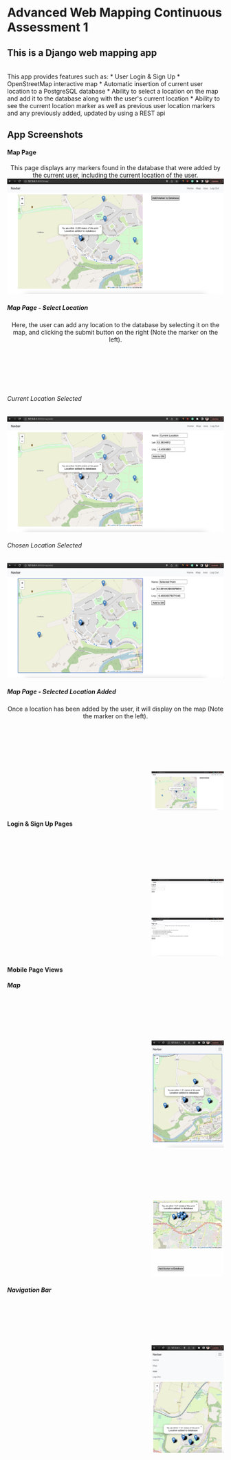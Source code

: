 # Advanced Web Mapping Continuous Assessment 1

## This is a Django web mapping app
<br>
This app provides features such as:
 * User Login & Sign Up
 * OpenStreetMap interactive map
 * Automatic insertion of current user location to a PostgreSQL database
 * Ability to select a location on the map and add it to the database along with the user's current location
 * Ability to see the current location marker as well as previous user location markers and any previously added, updated by using a REST api


## App Screenshots

<h4>Map Page</h4>
<p style="text-align: center; margin: auto; width=30vw">
This page displays any markers found in the database that were added by the current user, including the current location of the user.
</p>
<p style="text-align: center; margin: auto; width=30vw">
  <img src="https://github.com/rossmcel/awm-ca1/blob/main/map-page.png" title="Map Page">
</p>
<h5>Map Page - Select Location</h5>
<p style="text-align: center; margin: auto; width=30vw">
  Here, the user can add any location to the database by selecting it on the map, and clicking the submit button on the right (Note the marker on the left).
</p>
<p style="text-align: center; margin-top: 3vh;  margin-left: 35vw; width=10vw">
  <h6>Current Location Selected</h6>
  <img src="https://github.com/rossmcel/awm-ca1/blob/main/add-selected-marker-page-current-location-coordinates.png" title="Map Page">
  <h6>Chosen Location Selected</h6>
  <img src="https://github.com/rossmcel/awm-ca1/blob/main/add-selected-marker-page-selected-marker-coordinates.png" title="Map Page Select">
</p>
<h5>Map Page - Selected Location Added</h5>
<p style="text-align: center; margin: auto; width=30vw">
  Once a location has been added by the user, it will display on the map (Note the marker on the left).
</p>
<p style="text-align: center; margin-top: 3vh;  margin-left: 35vw; width=10vw">
  <img src="https://github.com/rossmcel/awm-ca1/blob/main/selected-marker-added.png" title="Map Page Select Added">
</p>
<h4>Login & Sign Up Pages</h4>
<p style="text-align: center; margin-top: 3vh;  margin-left: 35vw; width=10vw">
  <img src="https://github.com/rossmcel/awm-ca1/blob/main/login.png" title="Login">
  <img src="https://github.com/rossmcel/awm-ca1/blob/main/signup.png" title="Sign Up">
</p>

<h4>Mobile Page Views</h4>
<h5>Map</h5>
<p style="text-align: center; margin-top: 3vh;  margin-left: 35vw; width=10vw">
  <img src="https://github.com/rossmcel/awm-ca1/blob/main/map-page-mobile.png" title="Map Page Mobile">
</p>
<p style="text-align: center; margin-top: 3vh;  margin-left: 35vw; width=10vw">
  <img src="https://github.com/rossmcel/awm-ca1/blob/main/map-page-mobile-2.png" title="Map Page Mobile 2">
</p>
<h5>Navigation Bar</h5>
<p style="text-align: center; margin-top: 3vh;  margin-left: 35vw; width=10vw">
  <img src="https://github.com/rossmcel/awm-ca1/blob/main/navbar-mobile.png" title="Map Page Select Added">
</p>


